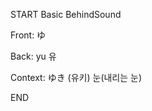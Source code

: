 START
Basic BehindSound

Front:
ゆ


Back:
yu 유


Context:
ゆき (유키)
눈(내리는 눈)
<!--ID: 1744196660097-->
END